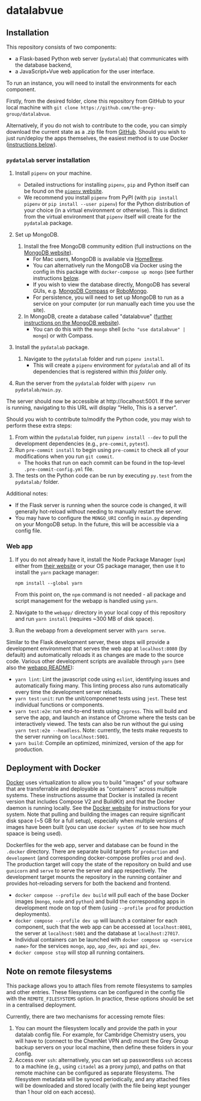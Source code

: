 # datalabvue

## Installation

This repository consists of two components:
- a Flask-based Python web server (`pydatalab`) that communicates with the database backend,
- a JavaScript+Vue web application for the user interface.

To run an instance, you will need to install the environments for each component.

Firstly, from the desired folder, clone this repository from GitHub to your local machine with `git clone https://github.com/the-grey-group/datalabvue`.

Alternatively, if you do not wish to contribute to the code, you can simply download the current state as a .zip file from [GitHub](https://github.com/the-grey-group/datalabvue/archive/refs/heads/main.zip).
Should you wish to just run/deploy the apps themselves, the easiest method is to use Docker ([instructions below](#deployment-with-docker)).

### `pydatalab` server installation

1. Install `pipenv` on your machine.
    - Detailed instructions for installing `pipenv`, `pip` and Python itself can be found on the [`pipenv` website](https://pipenv.pypa.io/en/latest/install/#installing-pipenv).
    - We recommend you install `pipenv` from PyPI (with `pip install pipenv` or `pip install --user pipenv`) for the Python distribution of your choice (in a virtual environment or otherwise). This is distinct from the virtual environment that `pipenv` itself will create for the `pydatalab` package.

1. Set up MongoDB.
    1. Install the free MongoDB community edition (full instructions on the [MongoDB website](https://docs.mongodb.com/manual/installation/)).
        * For Mac users, MongoDB is available via [HomeBrew](https://github.com/mongodb/homebrew-brew).
        - You can alternatively run the MongoDB via Docker using the config in this package with `docker-compose up mongo` (see further instructions [below](#deployment-with-docker).
        * If you wish to view the database directly, MongoDB has several GUIs, e.g. [MongoDB Compass](https://www.mongodb.com/products/compass) or [RoboMongo](https://robomongo.org/).
        - For persistence, you will need to set up MongoDB to run as a service on your computer (or run manually each time you use the site).
    1. In MongoDB, create a database called "datalabvue" ([further instructions on the MongoDB website](https://www.mongodb.com/basics/create-database)).
        - You can do this with the `mongo` shell (`echo "use datalabvue" | mongo`) or with Compass.
1. Install the `pydatalab` package.
    1. Navigate to the `pydatalab` folder and run `pipenv install`.
        - This will create a `pipenv` environment for `pydatalab` and all of its dependencies that is registered within *this folder* only.
1. Run the server from the `pydatalab` folder with `pipenv run pydatalab/main.py`.

The server should now be accessible at http://localhost:5001. If the server is running, navigating to this URL will display "Hello, This is a server".

Should you wish to contribute to/modify the Python code, you may wish to perform these extra steps:

1. From within the `pydatalab` folder, run `pipenv install --dev` to pull the development dependencies (e.g., `pre-commit`, `pytest`).
1. Run `pre-commit install` to begin using `pre-commit` to check all of your modifications when you run `git commit`.
    - The hooks that run on each commit can be found in the top-level `.pre-commit-config.yml` file.
1. The tests on the Python code can be run by executing `py.test` from the `pydatalab/` folder.

Additional notes:

- If the Flask server is running when the source code is changed, it will generally hot-reload without needing to manually restart the server.
- You may have to configure the `MONGO_URI` config in `main.py` depending on your MongoDB setup. In the future, this will be accessible via a config file.

### Web app

1. If you do not already have it, install the Node Package Manager (`npm`) either from [their website](https://www.npmjs.com/get-npm) or your OS package manager, then use it to install the `yarn` package manager:

     ```npm install --global yarn```

    From this point on, the `npm` command is not needed - all package and script management for the webapp is handled using `yarn`.
1. Navigate to the `webapp/` directory in your local copy of this repository and run `yarn install` (requires ~300 MB of disk space).
1. Run the webapp from a development server with `yarn serve`.

Similar to the Flask development server, these steps will provide a development environment that serves the web app at `localhost:8080` (by default) and automatically reloads it as changes are made to the source code.
Various other development scripts are available through `yarn` (see also the [webapp README](./webapp/README.md)):

- `yarn lint`: Lint the javascript code using `eslint`, identifying issues and automatically fixing many. This linting process also runs automatically every time the development server reloads.
- `yarn test:unit`: run the unit/componenet tests using `jest`. These test individual functions or components.
- `yarn test:e2e`: run end-to-end tests using `cypress`. This will build and serve the app, and launch an instance of Chrome where the tests can be interactively viewed. The tests can also be run without the gui using ```yarn test:e2e --headless```. Note: currently, the tests make requests to the server running on `localhost:5001`.
- `yarn build`: Compile an optimized, minimized, version of the app for production.


## Deployment with Docker

[Docker](https://docs.docker.com/) uses virtualization to allow you to build "images" of your software that are transferrable and deployable as "containers" across multiple systems.
These instructions assume that Docker is installed (a recent version that includes Compose V2 and BuildKit) and that the Docker daemon is running locally.
See the [Docker website](https://docs.docker.com/compose/install/) for instructions for your system.
Note that pulling and building the images can require significant disk space (~5 GB for a full setup), especially when multiple versions of images have been built (you can use `docker system df` to see how much spaace is being used).

Dockerfiles for the web app, server and database can be found in the `.docker` directory.
There are separate build targets for `production` and `development` (and corresponding docker-compose profiles `prod` and `dev`).
The production target will copy the state of the repository on build and use `gunicorn` and `serve` to serve the server and app respectively.
The development target mounts the repository in the running container and provides hot-reloading servers for both the backend and frontend.
- `docker compose --profile dev build` will pull each of the base Docker images (`mongo`, `node` and `python`) and build the corresponding apps in development mode on top of them (using `--profile prod` for production deployments).
- `docker compose --profile dev up` will launch a container for each component, such that the web app can be accessed at `localhost:8081`, the server at `localhost:5001` and the database at `localhost:27017`.
- Individual containers can be launched with `docker compose up <service name>` for the services `mongo`, `app`, `app_dev`, `api` and `api_dev`.
- `docker compose stop` will stop all running containers.

## Note on remote filesystems

This package allows you to attach files from remote filesystems to samples and other entries.
These filesystems can be configured in the config file with the `REMOTE_FILESYSTEMS` option.
In practice, these options should be set in a centralised deployment.


Currently, there are two mechanisms for accessing remote files:

1. You can mount the filesystem locally and provide the path in your datalab config file. For example, for Cambridge Chemistry users, you will have to (connect to the ChemNet VPN and) mount the Grey Group backup servers on your local machine, then define these folders in your config.
2. Access over `ssh`: alternatively, you can set up passwordless `ssh` access to a machine (e.g., using `citadel` as a proxy jump), and paths on that remote machine can be configured as separate filesystems. The filesystem metadata will be synced periodically, and any attached files will be downloaded and stored locally (with the file being kept younger than 1 hour old on each access).
